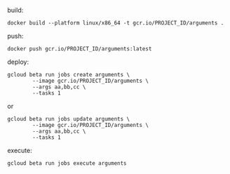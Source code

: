 build:

```
docker build --platform linux/x86_64 -t gcr.io/PROJECT_ID/arguments .
```

push:

```
docker push gcr.io/PROJECT_ID/arguments:latest
```

deploy:

```
gcloud beta run jobs create arguments \
        --image gcr.io/PROJECT_ID/arguments \
        --args aa,bb,cc \
        --tasks 1
```

or

```
gcloud beta run jobs update arguments \
        --image gcr.io/PROJECT_ID/arguments \
        --args aa,bb,cc \
        --tasks 1
```

execute:

```
gcloud beta run jobs execute arguments
```
